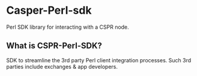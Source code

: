 # Casper-Perl-sdk

Perl SDK library for interacting with a CSPR node.

## What is CSPR-Perl-SDK?

SDK  to streamline the 3rd party Perl client integration processes. Such 3rd parties include exchanges & app developers. 
